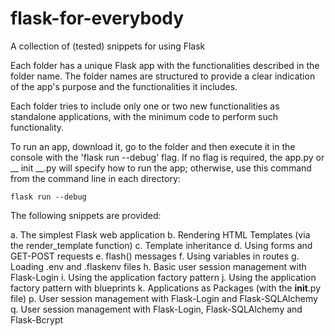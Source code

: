 # flask-for-everybody
A collection of (tested) snippets for using Flask

Each folder has a unique Flask app with the functionalities described in 
the folder name. The folder names are structured to provide a clear indication 
of the app's  purpose and the functionalities it includes.

Each folder tries to include only one or two new functionalities as standalone
applications, with the minimum code to perform such functionality. 

To run an app, download it, go to the folder and then execute it in the console 
with the 'flask run --debug' flag. If no flag is required, the app.py or 
__ init __.py will specify how to run the app; otherwise, use this command 
from the command line in each directory:

    flask run --debug

The following snippets are provided: 

a. The simplest Flask web application
b. Rendering HTML Templates (via the render_template function)
c. Template inheritance
d. Using forms and GET-POST requests
e. flash() messages
f. Using variables in routes
g. Loading .env and .flaskenv files
h. Basic user session management with Flask-Login
i. Using the application factory pattern
j. Using the application factory pattern with blueprints
k. Applications as Packages (with the __init__.py file)
p. User session management with Flask-Login and Flask-SQLAlchemy
q. User session management with Flask-Login, Flask-SQLAlchemy and Flask-Bcrypt